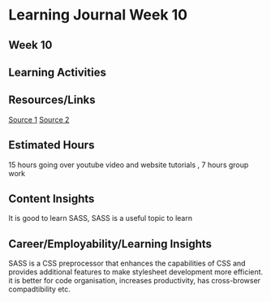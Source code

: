 # Learning Journal Week 10
## Week 10
## Learning Activities

## Resources/Links
[Source 1](https://www.youtube.com/watch?v=6EukZDFE_Zg&ab_channel=Simplilearn)
[Source 2](https://www.youtube.com/watch?v=OK_JCtrrv-c&ab_channel=freeCodeCamp.org)
## Estimated Hours
15 hours going over youtube video and website tutorials , 7 hours group work
## Content Insights
It is good to learn SASS, SASS is a useful topic to learn
## Career/Employability/Learning Insights
SASS is a CSS preprocessor that enhances the capabilities of CSS and provides additional features to make stylesheet development more efficient. it is better for code organisation, increases productivity, has cross-browser compadtibility etc.

